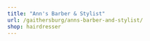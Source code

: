 ```yaml
---
title: "Ann's Barber & Stylist"
url: /gaithersburg/anns-barber-and-stylist/
shop: hairdresser
---
```


